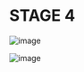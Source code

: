 # STAGE 4

![image](https://user-images.githubusercontent.com/96197101/219973744-2f1829a5-926a-4e8c-b649-251b64a1a7f8.png)

![image](https://user-images.githubusercontent.com/96197101/219974645-ecb23bb8-e614-4002-a3fc-9eae68caa437.png)
